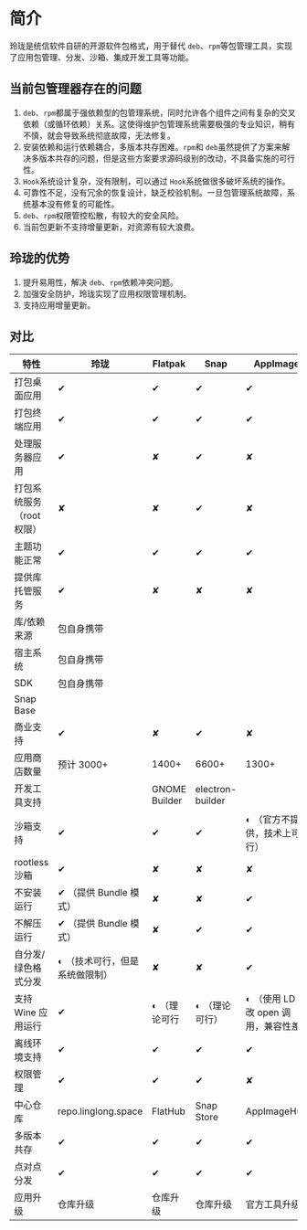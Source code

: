 # 简介

玲珑是统信软件自研的开源软件包格式，用于替代 `deb`、`rpm`等包管理工具，实现了应用包管理、分发、沙箱、集成开发工具等功能。

## 当前包管理器存在的问题

1. `deb`、`rpm`都属于强依赖型的包管理系统，同时允许各个组件之间有复杂的交叉依赖（或循环依赖）关系。这使得维护包管理系统需要极强的专业知识，稍有不慎，就会导致系统彻底故障，无法修复。
2. 安装依赖和运行依赖耦合，多版本共存困难。`rpm`和 `deb`虽然提供了方案来解决多版本共存的问题，但是这些方案要求源码级别的改动，不具备实施的可行性。
3. `Hook`系统设计复杂，没有限制，可以通过 `Hook`系统做很多破坏系统的操作。
4. 可靠性不足，没有冗余的恢复设计，缺乏校验机制。一旦包管理系统故障，系统基本没有修复的可能性。
5. `deb`、`rpm`权限管控松散，有较大的安全风险。
6. 当前包更新不支持增量更新，对资源有较大浪费。

## 玲珑的优势

1. 提升易用性，解决 `deb`、`rpm`依赖冲突问题。
2. 加强安全防护，玲珑实现了应用权限管理机制。
3. 支持应用增量更新。

## 对比

| 特性                      | 玲珑                            | Flatpak       | Snap             | AppImage                                |
| ------------------------- | ------------------------------- | ------------- | ---------------- | --------------------------------------- |
| 打包桌面应用              | ✔                              | ✔            | ✔               | ✔                                      |
| 打包终端应用              | ✔                              | ✔            | ✔               | ✔                                      |
| 处理服务器应用            | ✔                              | ✘            | ✔               | ✘                                      |
| 打包系统服务（root 权限） | ✘                              | ✘            | ✔               | ✘                                      |
| 主题功能正常              | ✔                              | ✔            | ✔               | ✔                                      |
| 提供库托管服务            | ✔                              | ✘            | ✘               | ✘                                      |
| 库/依赖来源               | 包自身携带                      |               |                  |                                         |
| 宿主系统                  | 包自身携带                      |               |                  |                                         |
| SDK                       | 包自身携带                      |               |                  |                                         |
| Snap Base                 |                                 |               |                  |                                         |
| 商业支持                  | ✔                              | ✘            | ✔               | ✘                                      |
| 应用商店数量              | 预计 3000+                      | 1400+         | 6600+            | 1300+                                   |
| 开发工具支持              |                                 | GNOME Builder | electron-builder |                                         |
| 沙箱支持                  | ✔                              | ✔            | ✔               | ◐ （官方不提供，技术上可行）           |
| rootless 沙箱             | ✔                              | ✘            | ✘               | ✘                                      |
| 不安装运行                | ✔ （提供 Bundle 模式）         | ✘            | ✘               | ✔                                      |
| 不解压运行                | ✔ （提供 Bundle 模式）         | ✘            | ✔               | ✔                                      |
| 自分发/绿色格式分发       | ◐ （技术可行，但是系统做限制） | ✘            | ✘               | ✔                                      |
| 支持 Wine 应用运行        | ✔                              | ◐ （理论可行 | ◐ （理论可行）  | ◐ （使用 LD 修改 open 调用，兼容性差） |
| 离线环境支持              | ✔                              | ✔            | ✔               | ✔                                      |
| 权限管理                  | ✔                              | ✔            | ✔               | ✘                                      |
| 中心仓库                  | repo.linglong.space                  | FlatHub       | Snap Store       | AppImageHub                             |
| 多版本共存                | ✔                              | ✔            | ✔               | ✔                                      |
| 点对点分发                | ✔                              | ✔            | ✔               | ✔                                      |
| 应用升级                  | 仓库升级                        | 仓库升级      | 仓库升级         | 官方工具升级                            |
